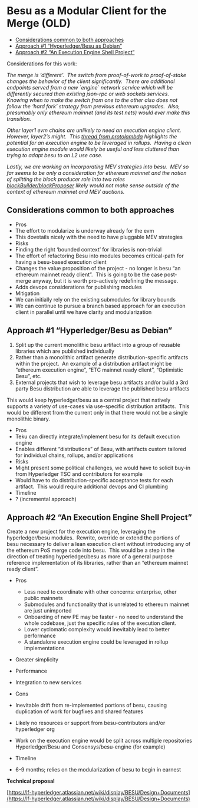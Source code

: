 # Besu as a Modular Client for the Merge (OLD)

  

- [Considerations common to both approaches](#considerations-common-to-both-approaches)
- [Approach #1 “Hyperledger/Besu as Debian”](#approach-1-hyperledgerbesu-as-debian)
- [Approach #2 “An Execution Engine Shell Project”](#approach-2-an-execution-engine-shell-project)

  
  

Considerations for this work: 

*The merge is ‘different’.  The switch from proof-of-work to proof-of-stake changes the behavior of the client significantly.  There are additional endpoints served from a new \`engine\` network service which will be differently secured than existing json-rpc or web sockets services.  Knowing when to make the switch from one to the other also does not follow the ‘hard fork’ strategy from previous ethereum upgrades.  Also, presumably only ethereum mainnet (and its test nets) would ever make this transition.*

*Other layer1 evm chains are unlikely to need an execution engine client.  However, layer2’s might.  This* [*thread from protolambda*](https://docs.google.com/document/d/1LqtQcjxx5smMF43qvkbwp3Q1dNkTev1KB0BzvbE7dSI/edit) *highlights the potential for an execution engine to be leveraged in rollups.  Having a clean execution engine module would likely be useful and less cluttered than trying to adapt besu to an L2 use case.*  

*Lastly, we are working on incorporating MEV strategies into besu.  MEV so far seems to be only a consideration for ethereum mainnet and the notion of splitting the block producer role into two roles* [*blockBuilder/blockProposer*](https://ethresear.ch/t/proposer-block-builder-separation-friendly-fee-market-designs/9725) *likely would not make sense outside of the context of ethereum mainnet and MEV auctions.*  

## **Considerations common to both approaches**

- Pros
- The effort to modularize is underway already for the evm
- This dovetails nicely with the need to have pluggable MEV strategies 
- Risks
- Finding the right ‘bounded context’ for libraries is non-trivial
- The effort of refactoring Besu into modules becomes critical-path for having a besu-based execution client
- Changes the value proposition of the project - no longer is besu “an ethereum mainnet ready client”.  This is going to be the case post-merge anyway, but it is worth pro-actively redefining the message.
- Adds devops considerations for publishing modules 
- Mitigation
- We can initially rely on the existing submodules for library bounds
- We can continue to pursue a branch based approach for an execution client in parallel until we have clarity and modularization 

## **Approach #1 “Hyperledger/Besu as Debian”**

1. Split up the current monolithic besu artifact into a group of reusable libraries which are published individually
2. Rather than a monolithic artifact generate distribution-specific artifacts within the project.  An example of a distribution artifact might be “ethereum execution engine”, “ETC mainnet ready client”, “Optimistic Besu”, etc.  
3. External projects that wish to leverage besu artifacts and/or build a 3rd party Besu distribution are able to leverage the published besu artifacts

  

This would keep hyperledger/besu as a central project that natively supports a variety of use-cases via use-specific distribution artifacts.  This would be different from the current only in that there would not be a single monolithic binary.

- Pros
- Teku can directly integrate/implement besu for its default execution engine
- Enables different “distributions” of Besu, with artifacts custom tailored for individual chains, rollups, and/or applications
- Risks
- Might present some political challenges, we would have to solicit buy-in from Hyperledger TSC and contributors for example
- Would have to do distribution-specific acceptance tests for each artifact.  This would require additional devops and CI plumbing
- Timeline
- ? (incremental approach)

## **Approach #2 “An Execution Engine Shell Project”**

Create a new project for the execution engine, leveraging the hyperledger/besu modules.  Rewrite, override or extend the portions of besu necessary to deliver a lean execution client without introducing any of the ethereum PoS merge code into besu.  This would be a step in the direction of treating hyperledger/besu as more of a general purpose reference implementation of its libraries, rather than an “ethereum mainnet ready client”.

- Pros
  - Less need to coordinate with other concerns: enterprise, other public mainnets
  - Submodules and functionality that is unrelated to ethereum mainnet are just unimported
  - Onboarding of new PE may be faster - no need to understand the whole codebase, just the specific rules of the execution client.
  - Lower cyclomatic complexity would inevitably lead to better performance
  - A standalone execution engine could be leveraged in rollup implementations
- Greater simplicity
- Performance
- Integration to new services
- Cons
- Inevitable drift from re-implemented portions of besu, causing duplication of work for bugfixes and shared features
- Likely no resources or support from besu-contributors and/or hyperledger org
- Work on the execution engine would be split across multiple repositories Hyperledger/Besu and Consensys/besu-engine (for example)

  

- Timeline
- 6-9 months; relies on the modularization of besu to begin in earnest 

  

**Technical proposal**

[https://lf-hyperledger.atlassian.net/wiki/display/BESU/Design+Documents](https://lf-hyperledger.atlassian.net/wiki/display/BESU/Design+Documents)